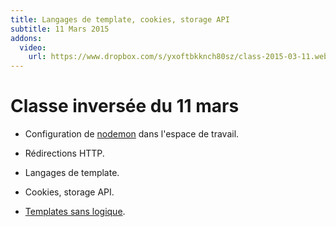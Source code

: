 ```yaml
---
title: Langages de template, cookies, storage API
subtitle: 11 Mars 2015
addons:
  video:
    url: https://www.dropbox.com/s/yxoftbkknch80sz/class-2015-03-11.webm?dl=1
---
```


# Classe inversée du 11 mars

- Configuration de
  [nodemon](../forum#!/nodejs:ne-pas-relancer-le-serveur)
  dans l'espace de travail.

- Rédirections HTTP.

- Langages de template.

- Cookies, storage API.

- [Templates sans logique](../lessons/mustache).
